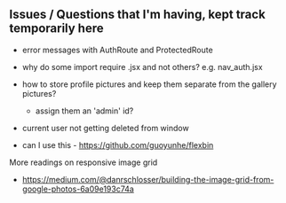 ## Issues / Questions that I'm having, kept track temporarily here

- error messages with AuthRoute and ProtectedRoute
- why do some import require .jsx and not others? e.g. nav_auth.jsx

- how to store profile pictures and keep them separate from the gallery pictures?
  - assign them an 'admin' id?

- current user not getting deleted from window

- can I use this - https://github.com/guoyunhe/flexbin

More readings on responsive image grid
- https://medium.com/@danrschlosser/building-the-image-grid-from-google-photos-6a09e193c74a
